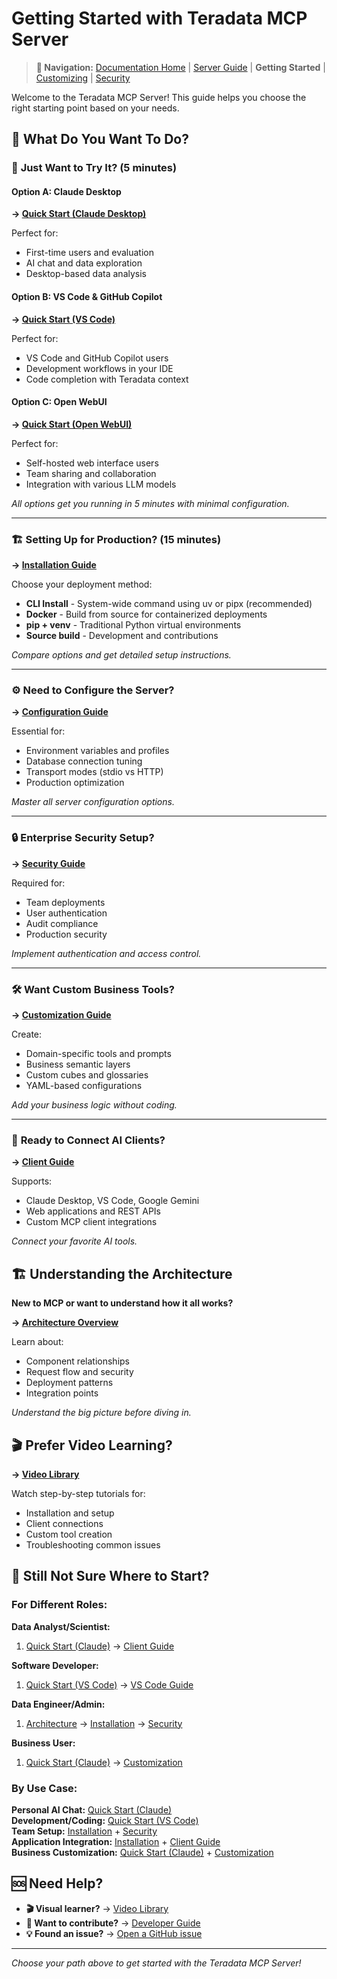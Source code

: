 # Getting Started with Teradata MCP Server

> **📍 Navigation:** [Documentation Home](../README.md) | [Server Guide](../README.md#-server-guide) | **Getting Started** | [Customizing](CUSTOMIZING.md) | [Security](SECURITY.md)

Welcome to the Teradata MCP Server! This guide helps you choose the right starting point based on your needs.

## 🎯 What Do You Want To Do?

### 🚀 **Just Want to Try It? (5 minutes)**

#### **Option A: Claude Desktop**
**→ [Quick Start (Claude Desktop)](QUICK_START.md)**

Perfect for:
- First-time users and evaluation
- AI chat and data exploration
- Desktop-based data analysis

#### **Option B: VS Code & GitHub Copilot**  
**→ [Quick Start (VS Code)](QUICK_START_HTTP.md)**

Perfect for:
- VS Code and GitHub Copilot users
- Development workflows in your IDE
- Code completion with Teradata context

#### **Option C: Open WebUI**  
**→ [Quick Start (Open WebUI)](QUICK_START_OPEN_WEBUI.md)**

Perfect for:
- Self-hosted web interface users
- Team sharing and collaboration
- Integration with various LLM models

*All options get you running in 5 minutes with minimal configuration.*

---

### 🏗 **Setting Up for Production? (15 minutes)**  
**→ [Installation Guide](INSTALLATION.md)**

Choose your deployment method:
- **CLI Install** - System-wide command using uv or pipx (recommended)
- **Docker** - Build from source for containerized deployments  
- **pip + venv** - Traditional Python virtual environments
- **Source build** - Development and contributions

*Compare options and get detailed setup instructions.*

---

### ⚙️ **Need to Configure the Server?**
**→ [Configuration Guide](CONFIGURATION.md)**

Essential for:
- Environment variables and profiles
- Database connection tuning
- Transport modes (stdio vs HTTP)
- Production optimization

*Master all server configuration options.*

---

### 🔒 **Enterprise Security Setup?**
**→ [Security Guide](SECURITY.md)**

Required for:
- Team deployments
- User authentication
- Audit compliance
- Production security

*Implement authentication and access control.*

---

### 🛠 **Want Custom Business Tools?**
**→ [Customization Guide](CUSTOMIZING.md)**

Create:
- Domain-specific tools and prompts
- Business semantic layers
- Custom cubes and glossaries
- YAML-based configurations

*Add your business logic without coding.*

---

### 👥 **Ready to Connect AI Clients?**
**→ [Client Guide](../client_guide/CLIENT_GUIDE.md)**

Supports:
- Claude Desktop, VS Code, Google Gemini
- Web applications and REST APIs
- Custom MCP client integrations

*Connect your favorite AI tools.*

## 🏗 Understanding the Architecture

**New to MCP or want to understand how it all works?**

**→ [Architecture Overview](ARCHITECTURE.md)**

Learn about:
- Component relationships
- Request flow and security
- Deployment patterns
- Integration points

*Understand the big picture before diving in.*

## 🎬 Prefer Video Learning?

**→ [Video Library](VIDEO_LIBRARY.md)**

Watch step-by-step tutorials for:
- Installation and setup
- Client connections
- Custom tool creation
- Troubleshooting common issues

## 🤔 Still Not Sure Where to Start?

### For Different Roles:

**Data Analyst/Scientist:**
1. [Quick Start (Claude)](QUICK_START.md) → [Client Guide](../client_guide/CLIENT_GUIDE.md)

**Software Developer:**
1. [Quick Start (VS Code)](QUICK_START_HTTP.md) → [VS Code Guide](../client_guide/Visual_Studio_Code.md)

**Data Engineer/Admin:**  
1. [Architecture](ARCHITECTURE.md) → [Installation](INSTALLATION.md) → [Security](SECURITY.md)

**Business User:**
1. [Quick Start (Claude)](QUICK_START.md) → [Customization](CUSTOMIZING.md)

### By Use Case:

**Personal AI Chat:** [Quick Start (Claude)](QUICK_START.md)  
**Development/Coding:** [Quick Start (VS Code)](QUICK_START_HTTP.md)  
**Team Setup:** [Installation](INSTALLATION.md) + [Security](SECURITY.md)  
**Application Integration:** [Installation](INSTALLATION.md) + [Client Guide](../client_guide/CLIENT_GUIDE.md)  
**Business Customization:** [Quick Start (Claude)](QUICK_START.md) + [Customization](CUSTOMIZING.md)

## 🆘 Need Help?

- **🎬 Visual learner?** → [Video Library](VIDEO_LIBRARY.md)
- **🤝 Want to contribute?** → [Developer Guide](../developer_guide/DEVELOPER_GUIDE.md)  
- **💡 Found an issue?** → [Open a GitHub issue](https://github.com/Teradata/teradata-mcp-server/issues)

---
*Choose your path above to get started with the Teradata MCP Server!*